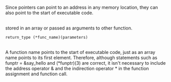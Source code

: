 Since pointers can point to an address in any memory location, they can also point to the start of executable code. 

<br>
stored in an array or passed as arguments to other function.
<br>

```
return_type (*func_name)(parameters) 
```

<br>
A function name points to the start of executable code, just as an array name points to its first element. Therefore, although statements such as funptr = &say_hello and (*funptr)(3) are correct, it isn't necessary to include the address operator & and the indirection operator * in the function assignment and function call.


